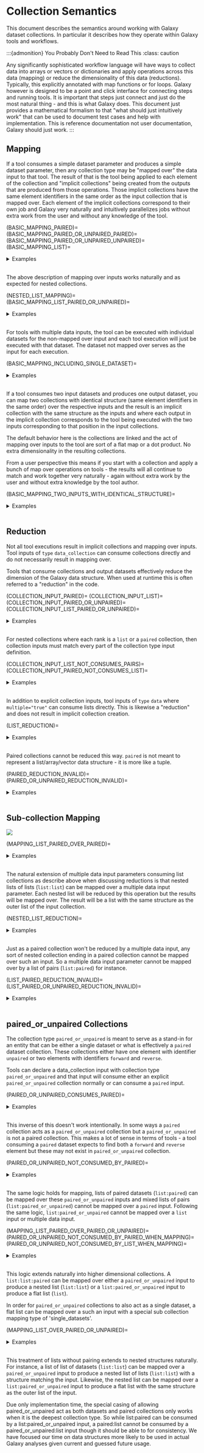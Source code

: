 # Collection Semantics

This document describes the semantics around working with Galaxy dataset collections.
In particular it describes how they operate within Galaxy tools and workflows.

:::{admonition} You Probably Don't Need to Read This
:class: caution

Any significantly sophisticated workflow language will have ways to collect data
into arrays or vectors or dictionaries and apply operations across this data (mapping)
or reduce the dimensionality of this data (reductions). Typically, this explicitly
annotated with map functions or for loops. Galaxy however is designed to be a point
and click interface for connecting steps and running tools. It is important that steps
just connect and just do the most natural thing - and this is what Galaxy does.
This document just provides a mathematical formalism to that "what should just
intuitively work" that can be used to document test cases and help with implementation.
This is reference documentation not user documentation, Galaxy should just work.
:::

## Mapping

If a tool consumes a simple dataset parameter and produces a simple dataset parameter,
then any collection type may be "mapped over" the data input to that tool. The result of
that is the tool being applied to each element of the collection and "implicit collections"
being created from the outputs that are produced from those operations. Those implicit
collections have the same element identifiers in the same order as the input collection that is
mapped over. Each element of the implicit collections correspond to their own job and
Galaxy very naturally and intuitively parallelizes jobs without extra work from the user
and without any knowledge of the tool.


(BASIC_MAPPING_PAIRED)=
(BASIC_MAPPING_PAIRED_OR_UNPAIRED_PAIRED)=
(BASIC_MAPPING_PAIRED_OR_UNPAIRED_UNPAIRED)=
(BASIC_MAPPING_LIST)=
<details><summary>Examples</summary>

:::{admonition} Example: `BASIC_MAPPING_PAIRED` 
:class: note

Assuming,

* $ d_f $, $ d_r $ are datasets
* $ tool \text{ is } (i: \text{ dataset }) \Rightarrow \{ o: \text{ dataset } \} $
* $ C $ is $ \text{CollectionInstance<}paired,\left\{ \text{ forward }=d_f, \text{ reverse }=d_r \right\}\text{>} $


then

$$tool(i=\text{mapOver}(C)) \mapsto \left\{o: collection<paired, \left\{\text{forward}=tool(i=d_f)[o], \text{reverse}=tool(i=d_r)[o]\right\}> \right\}$$

:::



:::{admonition} Example: `BASIC_MAPPING_PAIRED_OR_UNPAIRED_PAIRED` 
:class: note

Assuming,

* $ d_f $, $ d_r $ are datasets
* $ tool \text{ is } (i: \text{ dataset }) \Rightarrow \{ o: \text{ dataset } \} $
* $ C $ is $ \text{CollectionInstance<}paired\_or\_unpaired,\left\{ \text{ forward }=d_f, \text{ reverse }=d_r \right\}\text{>} $


then

$$tool(i=\text{mapOver}(C)) \mapsto \left\{o: collection<paired\_or\_unpaired,\left\{\text{forward}=tool(i=d_f)[o], \text{reverse}=tool(i=d_r)[o]\right\}>\right\}$$

:::



:::{admonition} Example: `BASIC_MAPPING_PAIRED_OR_UNPAIRED_UNPAIRED` 
:class: note

Assuming,

* $ d_u $ is a dataset
* $ tool \text{ is } (i: \text{ dataset }) \Rightarrow \{ o: \text{ dataset } \} $
* $ C $ is $ \text{CollectionInstance<}paired\_or\_unpaired,\left\{ \text{ unpaired }=d_u \right\}\text{>} $


then

$$tool(i=\text{mapOver}(C)) \mapsto \left\{o: collection<paired\_or\_unpaired,\left\{unpaired=tool(i=d_u)[o]\right\}>\right\}$$

:::



:::{admonition} Example: `BASIC_MAPPING_LIST` 
:class: note

Assuming,

* $ d_1,...,d_n $ are datasets
* $ tool \text{ is } (i: \text{ dataset }) \Rightarrow \{ o: \text{ dataset } \} $
* $ C $ is $ \text{CollectionInstance<}list,\left\{ \text{ i1 }=d_1, ..., \text{ in }=d_n \right\}\text{>} $


then

$$tool(i=\text{mapOver}(C)) \mapsto \left\{o: collection<\text{list},\left\{i1=tool(i=d_1)[o],...,in=tool(i=d_n)[o]]\right\}>\right\}$$

:::



</details><br>



The above description of mapping over inputs works naturally and as expected for
nested collections.


(NESTED_LIST_MAPPING)=
(BASIC_MAPPING_LIST_PAIRED_OR_UNPAIRED)=
<details><summary>Examples</summary>

:::{admonition} Example: `NESTED_LIST_MAPPING` 
:class: note

Assuming,

* $ d_1,...,d_n $ are datasets
* $ tool \text{ is } (i: \text{ dataset }) \Rightarrow \{ o: \text{ dataset } \} $
* $ C $ is $ \text{CollectionInstance<}list:list,\left\{ \text{ o1 }=\left\{ \text{ inner }=d_1 \right\}, ..., \text{ on }=\left\{ \text{ inner }=d_n \right\} \right\}\text{>} $


then

$$tool(i=\text{mapOver}(C)) \mapsto \left\{o: collection<\text{list}:\text{list},\left\{o1=\left\{inner=tool(i=d_1)[o]\right\}\right\},...,\left\{on=\left\{inner=tool(i=d_n)[o]\right\}\right\}>\right\}$$

:::



:::{admonition} Example: `BASIC_MAPPING_LIST_PAIRED_OR_UNPAIRED` 
:class: note

Assuming,

* $ d_f $, $ d_r $ are datasets
* $ tool \text{ is } (i: \text{ dataset }) \Rightarrow \{ o: \text{ dataset } \} $
* $ C $ is $ \text{CollectionInstance<}list:paired\_or\_unpaired,\left\{ \text{ el1 }=\left\{ \text{ forward }=d_f, \text{ reverse }=d_r \right\} \right\}\text{>} $


then

$$tool(i=\text{mapOver}(C)) \mapsto \left\{o: collection<\text{list}:paired\_or\_unpaired,\left\{el1=\left\{\text{forward}=tool(i=d_f)[o],\text{reverse}=tool(i=d_r)[o]\right\}\right\}>\right\}$$

:::



</details><br>




For tools with multiple data inputs, the tool can be executed with individual
datasets for the non-mapped over input and each tool execution will just be executed
with that dataset. The dataset not mapped over serves as the input for each execution.


(BASIC_MAPPING_INCLUDING_SINGLE_DATASET)=
<details><summary>Examples</summary>

:::{admonition} Example: `BASIC_MAPPING_INCLUDING_SINGLE_DATASET` 
:class: note

Assuming,

* $ d_1,...,d_n $, $ d_o $ are datasets
* $ tool \text{ is } (i: \text{ dataset }, i2: \text{ dataset }) \Rightarrow \{ o: \text{ dataset } \} $
* $ C $ is $ \text{CollectionInstance<}list,\left\{ \text{ i1 }=d_1, ..., \text{ in }=d_n \right\}\text{>} $


then

$$tool(i=\text{mapOver}(C),i2=d_o) \mapsto \left\{o: collection<\text{list},\left\{i1=tool(i=d_1, i2=d_o)[o],...,in=tool(i=d_n, i2=d_o)[o]\right\}>\right\}$$

:::



</details><br>



If a tool consumes two input datasets and produces one output dataset, you can map two
collections with identical structure (same element identifiers in the same order) over
the respective inputs and the result is an implicit collection with the same structure
as the inputs and where each output in the implicit collection corresponds to the tool
being executed with the two inputs corresponding to that position in the input
collections.

The default behavior here is the collections are linked and the act of mapping over
inputs to the tool are sort of a flat map or a dot product. No extra dimensionality
in the resulting collections.

From a user perspective this means if you start with a collection and apply a bunch
of map over operations on tools - the results will all continue to match and work together
very naturally - again without extra work by the user and without extra knowledge
by the tool author.


(BASIC_MAPPING_TWO_INPUTS_WITH_IDENTICAL_STRUCTURE)=
<details><summary>Examples</summary>

:::{admonition} Example: `BASIC_MAPPING_TWO_INPUTS_WITH_IDENTICAL_STRUCTURE` 
:class: note

Assuming,

* $ d1_1,...,d1_n $, $ d2_1,...,d2_n $ are datasets
* $ tool \text{ is } (i: \text{ dataset }, i2: \text{ dataset }) \Rightarrow \{ o: \text{ dataset } \} $
* $ C1 $ is $ \text{CollectionInstance<}list,\left\{ \text{ i1 }=d1_1, ..., \text{ in }=d1_n \right\}\text{>} $
* $ C2 $ is $ \text{CollectionInstance<}list,\left\{ \text{ i1 }=d2_1, ..., \text{ in }=d2_n \right\}\text{>} $


then

$$tool(i=\text{mapOver}(C1), i2=\text{mapOver}(C2)) \mapsto \left\{o: collection<\text{list},\left\{i1=tool(i=d1_1, i2=d2_1)[o],...,in=tool(i=d1_n, i2=d2_n)[o]]\right\}>\right\}$$

:::



</details><br>



## Reduction

Not all tool executions result in implicit collections and mapping
over inputs. Tool inputs of ``type`` ``data_collection`` can consume
collections directly and do not necessarily result in mapping over.

Tools that consume collections and output datasets effectively
reduce the dimension of the Galaxy data structure. When used at runtime
this is often referred to a "reduction" in the code.


(COLLECTION_INPUT_PAIRED)=
(COLLECTION_INPUT_LIST)=
(COLLECTION_INPUT_PAIRED_OR_UNPAIRED)=
(COLLECTION_INPUT_LIST_PAIRED_OR_UNPAIRED)=
<details><summary>Examples</summary>

:::{admonition} Example: `COLLECTION_INPUT_PAIRED` 
:class: note

Assuming,

* $ d_f $, $ d_r $ are datasets
* $ tool \text{ is } (i: \text{ collection<paired> }) \Rightarrow \{ o: \text{ dataset } \} $
* $ C $ is $ \text{CollectionInstance<}paired,\left\{ \text{ forward }=d_f, \text{ reverse }=d_r \right\}\text{>} $


then

$$tool(i=C) \rightarrow \left\{o: dataset\right\}$$

:::



:::{admonition} Example: `COLLECTION_INPUT_LIST` 
:class: note

Assuming,

* $ d1,...,dn $ are datasets
* $ tool \text{ is } (i: \text{ collection<list> }) \Rightarrow \{ o: \text{ dataset } \} $
* $ C $ is $ \text{CollectionInstance<}list,\left\{ \text{ el1 }=d_1, ..., \text{ eln }=d_n \right\}\text{>} $


then

$$tool(i=C) \rightarrow \left\{o: dataset\right\}$$

:::



:::{admonition} Example: `COLLECTION_INPUT_PAIRED_OR_UNPAIRED` 
:class: note

Assuming,

* $ d_f $, $ d_r $ are datasets
* $ tool \text{ is } (i: \text{ collection<paired_or_unpaired> }) \Rightarrow \{ o: \text{ dataset } \} $
* $ C $ is $ \text{CollectionInstance<}paired\_or\_unpaired,\left\{ \text{ forward }=d_f, \text{ reverse }=d_r \right\}\text{>} $


then

$$tool(i=C) \rightarrow \left\{o: dataset\right\}$$

:::



:::{admonition} Example: `COLLECTION_INPUT_LIST_PAIRED_OR_UNPAIRED` 
:class: note

Assuming,

* $ d_f $, $ d_r $ are datasets
* $ tool \text{ is } (i: \text{ collection<list:paired_or_unpaired> }) \Rightarrow \{ o: \text{ dataset } \} $
* $ C $ is $ \text{CollectionInstance<}list:paired\_or\_unpaired,\left\{ \text{ el1 }=\left\{ \text{ forward }=d_f, \text{ reverse }=d_r \right\} \right\}\text{>} $


then

$$tool(i=C) \rightarrow \left\{o: dataset\right\}$$

:::



</details><br>



For nested collections where each rank is a ``list`` or a ``paired`` collection,
then collection inputs must match every part of the collection type input definition.


(COLLECTION_INPUT_LIST_NOT_CONSUMES_PAIRS)=
(COLLECTION_INPUT_PAIRED_NOT_CONSUMES_LIST)=
<details><summary>Examples</summary>

:::{admonition} Example: `COLLECTION_INPUT_LIST_NOT_CONSUMES_PAIRS` 
:class: note

Assuming,

* $ d_f $, $ d_r $ are datasets
* $ tool \text{ is } (i: \text{ collection<list> }) \Rightarrow \{ o: \text{ dataset } \} $
* $ C $ is $ \text{CollectionInstance<}paired,\left\{ \text{ forward }=d_f, \text{ reverse }=d_r \right\}\text{>} $


then

$$tool(i=C)\text{ is invalid}$$

:::



:::{admonition} Example: `COLLECTION_INPUT_PAIRED_NOT_CONSUMES_LIST` 
:class: note

Assuming,

* $ d_1,...,d_n $ are datasets
* $ tool \text{ is } (i: \text{ collection<paired> }) \Rightarrow \{ o: \text{ dataset } \} $
* $ C $ is $ \text{CollectionInstance<}list,\left\{ \text{ i1 }=d_1, ..., \text{ in }=d_n \right\}\text{>} $


then

$$tool(i=C)\text{ is invalid}$$

:::



</details><br>



In addition to explicit collection inputs, tool inputs of ``type`` ``data``
where ``multiple="true"`` can consume lists directly. This is likewise a
"reduction" and does not result in implicit collection creation.


(LIST_REDUCTION)=
<details><summary>Examples</summary>

:::{admonition} Example: `LIST_REDUCTION` 
:class: note

Assuming,

* $ d_1,...,d_n $ are datasets
* $ tool \text{ is } (i: \text{ dataset<multiple=true> }) \Rightarrow \{ o: \text{ dataset } \} $
* $ C $ is $ \text{CollectionInstance<}list,\left\{ \text{ i1 }=d_1, ..., \text{ in }=d_n \right\}\text{>} $


then

$$tool(i=C) == tool(i=[d_1,...,d_n])$$

:::



</details><br>



Paired collections cannot be reduced this way. ``paired`` is not meant
to represent a list/array/vector data structure - it is more like a tuple.


(PAIRED_REDUCTION_INVALID)=
(PAIRED_OR_UNPAIRED_REDUCTION_INVALID)=
<details><summary>Examples</summary>

:::{admonition} Example: `PAIRED_REDUCTION_INVALID` 
:class: note

Assuming,

* $ d_f $, $ d_r $ are datasets
* $ tool \text{ is } (i: \text{ dataset<multiple=true> }) \Rightarrow \{ o: \text{ dataset } \} $
* $ C $ is $ \text{CollectionInstance<}paired,\left\{ \text{ forward }=d_f, \text{ reverse }=d_r \right\}\text{>} $


then

$$tool(i=C)\text{ is invalid}$$

:::



:::{admonition} Example: `PAIRED_OR_UNPAIRED_REDUCTION_INVALID` 
:class: note

Assuming,

* $ d_f $, $ d_r $ are datasets
* $ tool \text{ is } (i: \text{ dataset<multiple=true> }) \Rightarrow \{ o: \text{ dataset } \} $
* $ C $ is $ \text{CollectionInstance<}paired\_or\_unpaired,\left\{ forward=d_f, reverse=d_r \right\}\text{>} $


then

$$tool(i=C)\text{ is invalid}$$

:::



</details><br>



## Sub-collection Mapping

![](https://planemo.readthedocs.io/en/master/_images/subcollection_mapping_identifiers.svg)


(MAPPING_LIST_PAIRED_OVER_PAIRED)=
<details><summary>Examples</summary>

:::{admonition} Example: `MAPPING_LIST_PAIRED_OVER_PAIRED` 
:class: note

Assuming,

* $ d_f $, $ d_r $ are datasets
* $ tool \text{ is } (i: \text{ collection<paired> }) \Rightarrow \{ o: \text{ dataset } \} $
* $ C $ is $ \text{CollectionInstance<}list:paired,\left\{ \text{ el1 }=\left\{ \text{ forward }=d_f, \text{ reverse }=d_r \right\} \right\}\text{>} $
* $ C\_PAIRED $ is $ \text{CollectionInstance<}paired,\left\{ \text{ forward }=d_f, \text{ reverse }=d_r \right\}\text{>} $


then

$$tool(i=\text{mapOver}(C, 'paired')) \mapsto \left\{o: collection<\text{list}, \left\{el1: tool(i=C\_PAIRED)[o]\right\}>\right\}$$

:::



</details><br>



The natural extension of multiple data input parameters consuming list collections as describe
above when discussing reductions is that nested lists of lists (``list:list``) can be mapped
over a multiple data input parameter. Each nested list will be reduced by this operation but the
results will be mapped over. The result will be a list with the same structure as the outer list
of the input collection.


(NESTED_LIST_REDUCTION)=
<details><summary>Examples</summary>

:::{admonition} Example: `NESTED_LIST_REDUCTION` 
:class: note

Assuming,

* $ d_1,...,d_n $ are datasets
* $ tool \text{ is } (i: \text{ dataset<multiple=true> }) \Rightarrow \{ o: \text{ dataset } \} $
* $ C $ is $ \text{CollectionInstance<}list:list,\left\{ \text{ o1 }=\left\{ \text{ inner }=d_1 \right\}, ..., \text{ on }=\left\{ \text{ inner }=d_n \right\} \right\}\text{>} $


then

$$tool(i=\text{mapOver}(C, '\text{list}')) \mapsto \left\{o: collection<\text{list},\left\{o1: tool(i=[d_1])[o]\right\},...,on: tool(i=[d_n])[o]\right\}>\right\}$$

:::



</details><br>



Just as a paired collection won't be reduced by a multiple data input, any sort of nested
collection ending in a paired collection cannot be mapped over such an input. So a multiple
data input parameter cannot be mapped over by a list of pairs (``list:paired``) for instance.


(LIST_PAIRED_REDUCTION_INVALID)=
(LIST_PAIRED_OR_UNPAIRED_REDUCTION_INVALID)=
<details><summary>Examples</summary>

:::{admonition} Example: `LIST_PAIRED_REDUCTION_INVALID` 
:class: note

Assuming,

* $ d_f $, $ d_r $ are datasets
* $ tool \text{ is } (i: \text{ dataset<multiple=true> }) \Rightarrow \{ o: \text{ dataset } \} $
* $ C $ is $ \text{CollectionInstance<}list:paired,\left\{ \text{ forward }=d_f, \text{ reverse }=d_r \right\}\text{>} $


then

$$tool(i=\text{mapOver}(C, 'paired'))\text{ is invalid}$$

:::



:::{admonition} Example: `LIST_PAIRED_OR_UNPAIRED_REDUCTION_INVALID` 
:class: note

Assuming,

* $ d_f $, $ d_r $ are datasets
* $ tool \text{ is } (i: \text{ dataset<multiple=true> }) \Rightarrow \{ o: \text{ dataset } \} $
* $ C $ is $ \text{CollectionInstance<}list:paired\_or\_unpaired,\left\{ \text{ forward }=d_f, \text{ reverse }=d_r \right\}\text{>} $


then

$$tool(i=\text{mapOver}(C, 'paired\_or\_unpaired'))\text{ is invalid}$$

:::



</details><br>



## paired_or_unpaired Collections

The collection type ``paired_or_unpaired`` is meant to serve as a stand-in for
an entity that can be either a single dataset or what is effectively a ``paired``
dataset collection. These collections either have one element with identifier
``unpaired`` or two elements with identifiers ``forward`` and ``reverse``.

Tools can declare a data_collection input with collection type ``paired_or_unpaired``
and that input will consume either an explicit ``paired_or_unpaired`` collection
normally or can consume a ``paired`` input.


(PAIRED_OR_UNPAIRED_CONSUMES_PAIRED)=
<details><summary>Examples</summary>

:::{admonition} Example: `PAIRED_OR_UNPAIRED_CONSUMES_PAIRED` 
:class: note

Assuming,

* $ d_f $, $ d_r $ are datasets
* $ tool \text{ is } (i: \text{ collection<paired_or_unpaired> }) \Rightarrow \{ o: \text{ dataset } \} $
* $ C $ is $ \text{CollectionInstance<}paired,\left\{ \text{ forward }=d_f, \text{ reverse }=d_r \right\}\text{>} $
* $ C_AS_MIXED = CollectionInstance<paired\_or\_unpaired, \left\{\text{forward}: d_f, \text{reverse}: d_r\right\}> $


then

$$tool(i=C) == tool(i=C_AS_MIXED)$$

:::



</details><br>




This inverse of this doesn't work intentionally. In some ways a ``paired`` collection
acts as a ``paired_or_unpaired`` collection but a ``paired_or_unpaired`` is not a paired
collection. This makes a lot of sense in terms of tools - a tool consuming a ``paired``
dataset expects to find both a ``forward`` and ``reverse`` element but these may not exist
in ``paired_or_unpaired`` collection.


(PAIRED_OR_UNPAIRED_NOT_CONSUMED_BY_PAIRED)=
<details><summary>Examples</summary>

:::{admonition} Example: `PAIRED_OR_UNPAIRED_NOT_CONSUMED_BY_PAIRED` 
:class: note

Assuming,

* $ d_f $, $ d_r $ are datasets
* $ tool \text{ is } (i: \text{ collection<paired> }) \Rightarrow \{ o: \text{ dataset } \} $
* $ C $ is $ \text{CollectionInstance<}paired\_or\_unpaired,\left\{ forward=d_f, \text{ reverse }=d_r \right\}\text{>} $


then

$$tool(i=C) is invalid$$

:::



</details><br>




The same logic holds for mapping, lists of paired datasets (``list:paired``) can be mapped over these
``paired_or_unpaired`` inputs and mixed lists of pairs (``list:paired_or_unpaired``) cannot
be mapped over a ``paired`` input. Following the same logic, ``list:paired_or_unpaired`` cannot
be mapped over a ``list`` input or multiple data input.


(MAPPING_LIST_PAIRED_OVER_PAIRED_OR_UNPAIRED)=
(PAIRED_OR_UNPAIRED_NOT_CONSUMED_BY_PAIRED_WHEN_MAPPING)=
(PAIRED_OR_UNPAIRED_NOT_CONSUMED_BY_LIST_WHEN_MAPPING)=
<details><summary>Examples</summary>

:::{admonition} Example: `MAPPING_LIST_PAIRED_OVER_PAIRED_OR_UNPAIRED` 
:class: note

Assuming,

* $ d_f $, $ d_r $ are datasets
* $ tool \text{ is } (i: \text{ collection<paired_or_unpaired> }) \Rightarrow \{ o: \text{ dataset } \} $
* $ C $ is $ \text{CollectionInstance<}list:paired,\left\{ \text{ el }=\left\{ \text{ forward }=d_f, \text{ reverse }=d_r \right\} \right\}\text{>} $
* $ C_AS_MIXED $ is $ \text{CollectionInstance<}list:paired\_or\_unpaired,\left\{ \text{ el }=\left\{ \text{ forward }=d_f, \text{ reverse }=d_r \right\} \right\}\text{>} $


then

$$tool(i=\text{mapOver}(C)) == tool(i=\text{mapOver}(C_AS_MIXED))$$

:::



:::{admonition} Example: `PAIRED_OR_UNPAIRED_NOT_CONSUMED_BY_PAIRED_WHEN_MAPPING` 
:class: note

Assuming,

* $ d_f $, $ d_r $ are datasets
* $ tool \text{ is } (i: \text{ collection<paired> }) \Rightarrow \{ o: \text{ dataset } \} $
* $ C $ is $ \text{CollectionInstance<}list:paired\_or\_unpaired,\left\{ \text{ el }=\left\{ \text{ forward }=f, \text{ reverse }=r \right\} \right\}\text{>} $


then

$$tool(i=\text{mapOver}(C)) is invalid$$

:::



:::{admonition} Example: `PAIRED_OR_UNPAIRED_NOT_CONSUMED_BY_LIST_WHEN_MAPPING` 
:class: note

Assuming,

* $ d_f $, $ d_r $ are datasets
* $ tool \text{ is } (i: \text{ collection<list> }) \Rightarrow \{ o: \text{ dataset } \} $
* $ C $ is $ \text{CollectionInstance<}list:paired\_or\_unpaired,\left\{ \text{ el }=\left\{ \text{ forward }=f, \text{ reverse }=r \right\} \right\}\text{>} $


then

$$tool(i=\text{mapOver}(C)) is invalid$$

:::



</details><br>



This logic extends naturally into higher dimensional collections. A ``list:list:paired``
can be mapped over either a ``paired_or_unpaired`` input to produce a nested list (``list:list``)
or a ``list:paired_or_unpaired`` input to produce a flat list (``list``).



In order for ``paired_or_unpaired`` collections to also act as a single dataset,
a flat list can be mapped over a such an input with a special sub collection mapping
type of 'single_datasets'.


(MAPPING_LIST_OVER_PAIRED_OR_UNPAIRED)=
<details><summary>Examples</summary>

:::{admonition} Example: `MAPPING_LIST_OVER_PAIRED_OR_UNPAIRED` 
:class: note

Assuming,

* $ d_1,...,d_n $ are datasets
* $ tool \text{ is } (i: \text{ collection<paired_or_unpaired> }) \Rightarrow \{ o: \text{ dataset } \} $
* $ C $ is $ \text{CollectionInstance<}list,\left\{ \text{ i1 }=d_1, ..., \text{ in }=d_n \right\}\text{>} $
* $ C_AS_UNPAIRED_i = CollectionInstance<paired\_or\_unpaired,\left\{unpaired=di\right\}> for i from 1...n $


then

$$tool(i=\text{mapOver}(C, 'single_datasets')) \mapsto \left\{o: collection<\text{list},\left\{i1=tool(i=C_AS_UNPAIRED_1)[o],...,in=tool(i=C_AS_UNPAIRED_n)[o]]\right\}>\right\}$$

:::



</details><br>



This treatment of lists without pairing extends to nested structures naturally.
For instance, a list of list of datasets (``list:list``) can be mapped over a
``paired_or_unpaired`` input to produce a nested list of lists (``list:list``)
with a structure matching the input. Likewise, the nested list can be mapped over
a ``list:paired_or_unpaired`` input to produce a flat list with the same structure
as the outer list of the input.


Due only implementation time, the special casing of allowing paired_or_unpaired
act as both datasets and paired collections only works when it is the deepest
collection type. So while list:paired can be consumed by a list:paired_or_unpaired
input, a paired:list cannot be consumed by a paired_or_unpaired:list input though
it should be able to for consistency. We have focused our time on data structures
more likely to be used in actual Galaxy analyses given current and guessed future
usage.


